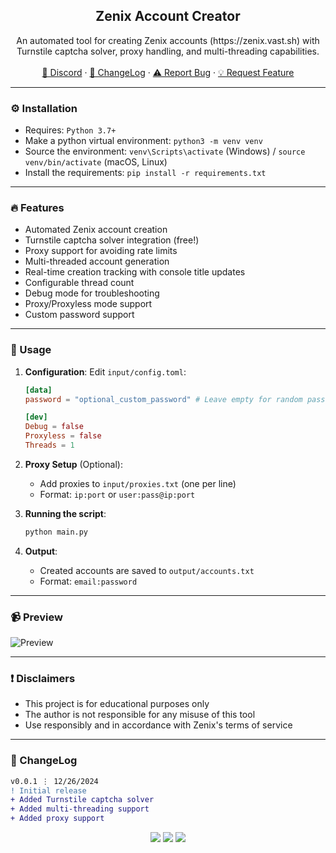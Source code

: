 <div align="center">
  <h2 align="center">Zenix Account Creator</h2>
  <p align="center">
    An automated tool for creating Zenix accounts (https://zenix.vast.sh) with Turnstile captcha solver, proxy handling, and multi-threading capabilities.
    <br />
    <br />
    <a href="https://discord.cyberious.xyz">💬 Discord</a>
    ·
    <a href="#-changelog">📜 ChangeLog</a>
    ·
    <a href="https://github.com/sexfrance/Zenix-Account-Creator/issues">⚠️ Report Bug</a>
    ·
    <a href="https://github.com/sexfrance/Zenix-Account-Creator/issues">💡 Request Feature</a>
  </p>
</div>

---

### ⚙️ Installation

- Requires: `Python 3.7+`
- Make a python virtual environment: `python3 -m venv venv`
- Source the environment: `venv\Scripts\activate` (Windows) / `source venv/bin/activate` (macOS, Linux)
- Install the requirements: `pip install -r requirements.txt`

---

### 🔥 Features

- Automated Zenix account creation
- Turnstile captcha solver integration (free!)
- Proxy support for avoiding rate limits
- Multi-threaded account generation
- Real-time creation tracking with console title updates
- Configurable thread count
- Debug mode for troubleshooting
- Proxy/Proxyless mode support
- Custom password support

---

### 📝 Usage

1. **Configuration**:
   Edit `input/config.toml`:

   ```toml
   [data]
   password = "optional_custom_password" # Leave empty for random password generation

   [dev]
   Debug = false
   Proxyless = false
   Threads = 1
   ```

2. **Proxy Setup** (Optional):

   - Add proxies to `input/proxies.txt` (one per line)
   - Format: `ip:port` or `user:pass@ip:port`

3. **Running the script**:

   ```bash
   python main.py
   ```

4. **Output**:
   - Created accounts are saved to `output/accounts.txt`
   - Format: `email:password`

---

### 📹 Preview

![Preview](https://i.imgur.com/6mN5baD.gif)

---

### ❗ Disclaimers

- This project is for educational purposes only
- The author is not responsible for any misuse of this tool
- Use responsibly and in accordance with Zenix's terms of service

---

### 📜 ChangeLog

```diff
v0.0.1 ⋮ 12/26/2024
! Initial release
+ Added Turnstile captcha solver
+ Added multi-threading support
+ Added proxy support
```

<p align="center">
  <img src="https://img.shields.io/github/license/sexfrance/Zenix-Account-Creator.svg?style=for-the-badge&labelColor=black&color=f429ff&logo=IOTA"/>
  <img src="https://img.shields.io/github/stars/sexfrance/Zenix-Account-Creator.svg?style=for-the-badge&labelColor=black&color=f429ff&logo=IOTA"/>
  <img src="https://img.shields.io/github/languages/top/sexfrance/Zenix-Account-Creator.svg?style=for-the-badge&labelColor=black&color=f429ff&logo=IOTA"/>
</p>

